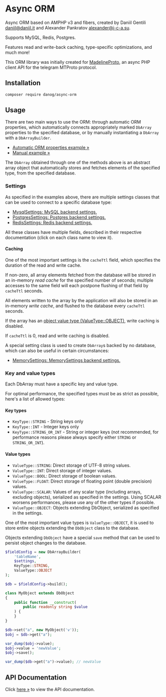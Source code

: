 # Async ORM

Async ORM based on AMPHP v3 and fibers, created by Daniil Gentili <daniil@daniil.it> and Alexander Pankratov <alexander@i-c-a.su>.  

Supports MySQL, Redis, Postgres.  

Features read and write-back caching, type-specific optimizations, and much more!  

This ORM library was initially created for [MadelineProto](https://docs.madelineproto.xyz), an async PHP client API for the telegram MTProto protocol.  

## Installation

```bash
composer require danog/async-orm
```

## Usage

There are two main ways to use the ORM: through automatic ORM properties, which automatically connects appropriately marked `DbArray` properties to the specified database, or by manually instantiating a `DbArray` with a `DbArrayBuilder`.

* [Automatic ORM properties example &raquo;](https://github.com/danog/AsyncOrm/blob/master/examples/1-automatic.php)
* [Manual example &raquo;](https://github.com/danog/AsyncOrm/blob/master/examples/2-manual.php)

The `DbArray` obtained through one of the methods above is an abstract array object that automatically stores and fetches elements of the specified type, from the specified database.  

### Settings

As specified in the examples above, there are multiple settings classes that can be used to connect to a specific database type:  

* [MysqlSettings: MySQL backend settings.](https://github.com/danog/AsyncOrm/blob/master/docs/docs/danog/AsyncOrm/Settings/MysqlSettings.md)
* [PostgresSettings: Postgres backend settings.](https://github.com/danog/AsyncOrm/blob/master/docs/docs/danog/AsyncOrm/Settings/PostgresSettings.md)
* [RedisSettings: Redis backend settings.](https://github.com/danog/AsyncOrm/blob/master/docs/docs/danog/AsyncOrm/Settings/RedisSettings.md)

All these classes have multiple fields, described in their respective documentation (click on each class name to view it).  

#### Caching

One of the most important settings is the `cacheTtl` field, which specifies the duration of the read and write cache.  

If non-zero, all array elements fetched from the database will be stored in an in-memory *read cache* for the specified number of seconds; multiple accesses to the same field will each postpone flushing of that field by `cacheTtl` seconds.  

All elements written to the array by the application will also be stored in an in-memory *write cache*, and flushed to the database every `cacheTtl` seconds.  

If the array has an [object value type (ValueType::OBJECT)](#key-and-value-types), write caching is disabled.  

If `cacheTtl` is 0, read and write caching is disabled.  

A special setting class is used to create `DbArray`s backed by no database, which can also be useful in certain circumstances:  

* [MemorySettings: MemorySettings backend settings.](https://github.com/danog/AsyncOrm/blob/master/docs/docs/danog/AsyncOrm/Settings/MemorySettings.md)


### Key and value types

Each DbArray must have a specific key and value type.  

For optimal performance, the specified types must be as strict as possible, here's a list of allowed types:  

#### Key types

* `KeyType::STRING` - String keys only
* `KeyType::INT` - Integer keys only
* `KeyType::STRING_OR_INT` - String or integer keys (not recommended, for performance reasons please always specify either `STRING` or `STRING_OR_INT`).  

#### Value types

* `ValueType::STRING`: Direct storage of UTF-8 string values.
* `ValueType::INT`: Direct storage of integer values.
* `ValueType::BOOL`: Direct storage of boolean values.
* `ValueType::FLOAT`: Direct storage of floating point (double precision) values.
* `ValueType::SCALAR`: Values of any scalar type (including arrays, excluding objects), serialized as specified in the settings.
   Using SCALAR worsens performances, please use any of the other types if possible.
* `ValueType::OBJECT`: Objects extending DbObject, serialized as specified in the settings.

One of the most important value types is `ValueType::OBJECT`, it is used to store entire objects extending the `DbObject` class to the database.  

Objects extending `DbObject` have a special `save` method that can be used to persist object changes to the database.  

```php
$fieldConfig = new DbArrayBuilder(
    'tableName',
    $settings,
    KeyType::STRING,
    ValueType::OBJECT
);

$db = $fieldConfig->build();

class MyObject extends DbObject
{
    public function __construct(
        public readonly string $value
    ) {
    }
}

$db->set("a", new MyObject('v'));
$obj = $db->get("a");

var_dump($obj->value);
$obj->value = 'newValue';
$obj->save();

var_dump($db->get("a")->value); // newValue
```

## API Documentation

Click [here &raquo;](https://github.com/danog/AsyncOrm/blob/master/docs/docs/index.md) to view the API documentation.
